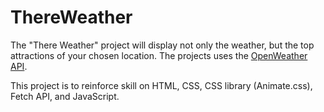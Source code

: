# ThereWeather

The "There Weather" project will display not only the weather, but the top attractions of your chosen location. The projects uses the [OpenWeather API](https://openweathermap.org/).

This project is to reinforce skill on HTML, CSS, CSS library (Animate.css), Fetch API, and JavaScript.
